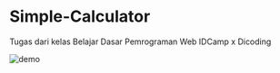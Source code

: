 # Simple-Calculator
Tugas dari kelas Belajar Dasar Pemrograman Web IDCamp x Dicoding

![demo](https://user-images.githubusercontent.com/87338157/182680620-3bbc0d34-4b9d-4bfb-b576-9f84fbe3dbd5.gif)
